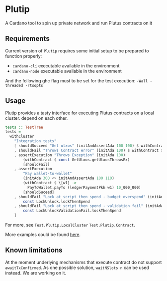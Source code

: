 # Plutip

A Cardano tool to spin up private network and run Plutus contracts on it

## Requirements

Current version of `Plutip` requires some initial setup to be prepared to function properly:

- `cardano-cli` executable available in the environment
- `cardano-node` executable available in the environment

And the following ghc flag must to be set for the test execution: `-Wall -threaded -rtsopts`

## Usage

Plutip provides a tasty interface for executing Plutus contracts on a local cluster.
depend on each other.

```haskell
tests :: TestTree
tests =
  withCluster
    "Integration tests"
    [ shouldSucceed "Get utxos" (initAndAssertAda 100 100) $ withContract $ const GetUtxos.getUtxos
    , shouldFail "Throws Contract error" (initAda 100) $ withContract $ const GetUtxos.getUtxosThrowsErr
    , assertExecution "Throws Exception" (initAda 100)
        (withContract $ const GetUtxos.getUtxosThrowsEx)
        [shouldFail]
    , assertExecution
        "Pay wallet-to-wallet"
        (initAda 300 <> initAndAssertAda 100 110)
        (withContract $ \[w1] ->
          PayToWallet.payTo (ledgerPaymentPkh w1) 10_000_000)
        [shouldSuceed]
    , shouldFail "Lock at script then spend - budget overspend" (initAda 100) $ withContract $
        const LockUnlock.lockThenSpend
    , shouldFail "Lock at script then spend - validation fail" (initAda 100) $ withContract $
        const LockUnlockValidationFail.lockThenSpend
    ]
```

For more, see `Test.Plutip.LocalCluster` `Test.Plutip.Contract`.

More examples could be found [here](test/Spec/Integration.hs).

## Known limitations

At the moment underlying mechanisms that execute contract do not support `awaitTxConfirmed`. As one possible solution, `waitNSlots n` can be used instead. We are working on it.
